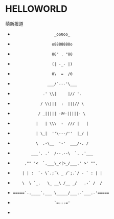 # HELLOWORLD
萌新报道
 *                       _oo0oo_ 
 *                      o8888888o 
 *                      88" . "88 
 *                      (| -_- |) 
 *                      0\  =  /0 
 *                    ___/`---'\___ 
 *                  .' \\|     |// '. 
 *                 / \\|||  :  |||// \ 
 *                / _||||| -卍-|||||- \ 
 *               |   | \\\  -  /// |   | 
 *               | \_|  ''\---/''  |_/ | 
 *               \  .-\__  '-'  ___/-. / 
 *             ___'. .'  /--.--\  `. .'___ 
 *          ."" '<  `.___\_<|>_/___.' >' "". 
 *         | | :  `- \`.;`\ _ /`;.`/ - ` : | | 
 *         \  \ `_.   \_ __\ /__ _/   .-` /  / 
 *     =====`-.____`.___ \_____/___.-`___.-'===== 
 *                       `=---=' 
 *                        
